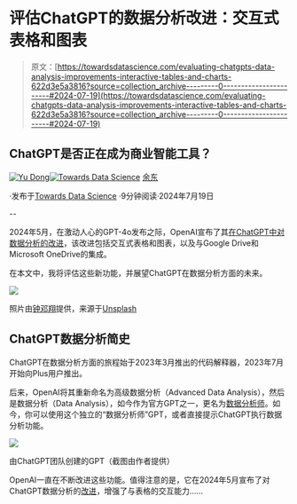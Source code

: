 # 评估ChatGPT的数据分析改进：交互式表格和图表

> 原文：[https://towardsdatascience.com/evaluating-chatgpts-data-analysis-improvements-interactive-tables-and-charts-622d3e5a3816?source=collection_archive---------0-----------------------#2024-07-19](https://towardsdatascience.com/evaluating-chatgpts-data-analysis-improvements-interactive-tables-and-charts-622d3e5a3816?source=collection_archive---------0-----------------------#2024-07-19)

## ChatGPT是否正在成为商业智能工具？

[](https://ydong029.medium.com/?source=post_page---byline--622d3e5a3816--------------------------------)[![Yu Dong](../Images/55c3c11c76cde72c65eb81a60384a436.png)](https://ydong029.medium.com/?source=post_page---byline--622d3e5a3816--------------------------------)[](https://towardsdatascience.com/?source=post_page---byline--622d3e5a3816--------------------------------)[![Towards Data Science](../Images/a6ff2676ffcc0c7aad8aaf1d79379785.png)](https://towardsdatascience.com/?source=post_page---byline--622d3e5a3816--------------------------------) [余东](https://ydong029.medium.com/?source=post_page---byline--622d3e5a3816--------------------------------)

·发布于[Towards Data Science](https://towardsdatascience.com/?source=post_page---byline--622d3e5a3816--------------------------------) ·9分钟阅读·2024年7月19日

--

2024年5月，在激动人心的GPT-4o发布之际，OpenAI宣布了其[在ChatGPT中对数据分析的改进](https://openai.com/index/improvements-to-data-analysis-in-chatgpt/)，该改进包括交互式表格和图表，以及与Google Drive和Microsoft OneDrive的集成。

在本文中，我将评估这些新功能，并展望ChatGPT在数据分析方面的未来。

![](../Images/6860c9e86c9dbb2ac53edc5e40d9250b.png)

照片由[钟邓翔](https://unsplash.com/@dengxiangs?utm_source=medium&utm_medium=referral)提供，来源于[Unsplash](https://unsplash.com/?utm_source=medium&utm_medium=referral)

## ChatGPT数据分析简史

ChatGPT在数据分析方面的旅程始于2023年3月推出的代码解释器，2023年7月开始向Plus用户推出。

后来，OpenAI将其重新命名为高级数据分析（Advanced Data Analysis），然后是数据分析（Data Analysis），如今作为官方GPT之一，更名为[数据分析师](https://chatgpt.com/g/g-HMNcP6w7d-data-analyst)。如今，你可以使用这个独立的“数据分析师”GPT，或者直接提示ChatGPT执行数据分析功能。

![](../Images/e03c0a3073d8c9d2af605e6709a8d959.png)

由ChatGPT团队创建的GPT（截图由作者提供）

OpenAI一直在不断改进这些功能。值得注意的是，它在2024年5月宣布了对ChatGPT数据分析的[改进](https://openai.com/index/improvements-to-data-analysis-in-chatgpt/)，增强了与表格的交互能力……
